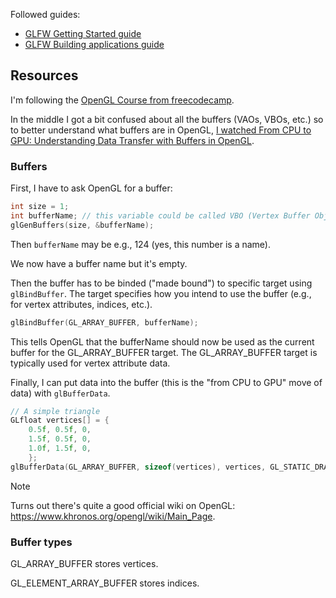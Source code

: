 Followed guides:

- [GLFW Getting Started guide](https://www.glfw.org/docs/latest/quick_guide.html)
- [GLFW Building applications guide](https://www.glfw.org/docs/latest/build_guide.html#build_link_osx)

## Resources

I'm following the [OpenGL Course from freecodecamp](https://youtu.be/45MIykWJ-C4).

In the middle I got a bit confused about all the buffers (VAOs, VBOs, etc.) so to better understand what buffers are in
OpenGL, [I watched From CPU to GPU: Understanding Data Transfer with Buffers in OpenGL](https://youtu.be/DsMohErqXzg).

### Buffers

First, I have to ask OpenGL for a buffer:

```c
int size = 1;
int bufferName; // this variable could be called VBO (Vertex Buffer Object)
glGenBuffers(size, &bufferName);
```

Then `bufferName` may be e.g., 124 (yes, this number is a name).

We now have a buffer name but it's empty.

Then the buffer has to be binded ("made bound") to specific target using `glBindBuffer`.
The target specifies how you intend to use the buffer (e.g., for vertex attributes, indices, etc.).

```c
glBindBuffer(GL_ARRAY_BUFFER, bufferName);
```

This tells OpenGL that the bufferName should now be used as the current buffer for the GL_ARRAY_BUFFER target.
The GL_ARRAY_BUFFER target is typically used for vertex attribute data.

Finally, I can put data into the buffer (this is the "from CPU to GPU" move of data) with `glBufferData`.

```c
// A simple triangle
GLfloat vertices[] = {
    0.5f, 0.5f, 0,
    1.5f, 0.5f, 0,
    1.0f, 1.5f, 0,
    };
glBufferData(GL_ARRAY_BUFFER, sizeof(vertices), vertices, GL_STATIC_DRAW);
```

> [!NOTE]
>
> Turns out there's quite a good official wiki on OpenGL: https://www.khronos.org/opengl/wiki/Main_Page.

### Buffer types

GL_ARRAY_BUFFER stores vertices.

GL_ELEMENT_ARRAY_BUFFER stores indices.
